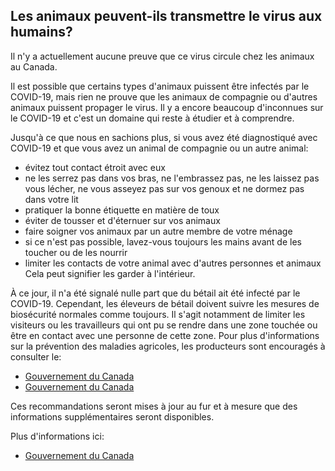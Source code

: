 ## Les animaux peuvent-ils transmettre le virus aux humains?

Il n'y a actuellement aucune preuve que ce virus circule chez les animaux au Canada.

Il est possible que certains types d'animaux puissent être infectés par le COVID-19, mais rien ne prouve que les animaux de compagnie ou d'autres animaux puissent propager le virus. Il y a encore beaucoup d'inconnues sur le COVID-19 et c'est un domaine qui reste à étudier et à comprendre.

Jusqu'à ce que nous en sachions plus, si vous avez été diagnostiqué avec COVID-19 et que vous avez un animal de compagnie ou un autre animal:

- évitez tout contact étroit avec eux
- ne les serrez pas dans vos bras, ne l'embrassez pas, ne les laissez pas vous lécher, ne vous asseyez pas sur vos genoux et ne dormez pas dans votre lit
- pratiquer la bonne étiquette en matière de toux
- éviter de tousser et d'éternuer sur vos animaux
- faire soigner vos animaux par un autre membre de votre ménage
- si ce n'est pas possible, lavez-vous toujours les mains avant de les toucher ou de les nourrir
- limiter les contacts de votre animal avec d'autres personnes et animaux
  Cela peut signifier les garder à l'intérieur.

À ce jour, il n'a été signalé nulle part que du bétail ait été infecté par le COVID-19. Cependant, les éleveurs de bétail doivent suivre les mesures de biosécurité normales comme toujours. Il s'agit notamment de limiter les visiteurs ou les travailleurs qui ont pu se rendre dans une zone touchée ou être en contact avec une personne de cette zone. Pour plus d'informations sur la prévention des maladies agricoles, les producteurs sont encouragés à consulter le:

- [Gouvernement du Canada](https://www.inspection.gc.ca/sante-des-animaux/animaux-terrestres/biosecurite/normes-et-principes/fra/1344707905203/1344707981478)
- [Gouvernement du Canada](https://www.inspection.gc.ca/sante-des-animaux/animaux-terrestres/biosecurite/normes-et-principes/gestion-proactive/fra/1374175296768/1374176128059?chap=0)

Ces recommandations seront mises à jour au fur et à mesure que des informations supplémentaires seront disponibles.

Plus d'informations ici:

- [Gouvernement du Canada](https://www.canada.ca/fr/sante-publique/services/maladies/2019-nouveau-coronavirus/prevention-risques/animaux-covid-19.html)
